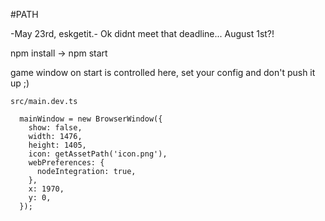 #PATH 

-May 23rd, eskgetit.-
Ok didnt meet that deadline... August 1st?!

npm install -> npm start 


game window on start is controlled here, set your config and don't push it up ;)

`src/main.dev.ts`

```
  mainWindow = new BrowserWindow({
    show: false,
    width: 1476,
    height: 1405,
    icon: getAssetPath('icon.png'),
    webPreferences: {
      nodeIntegration: true,
    },
    x: 1970,
    y: 0,
  });
```
